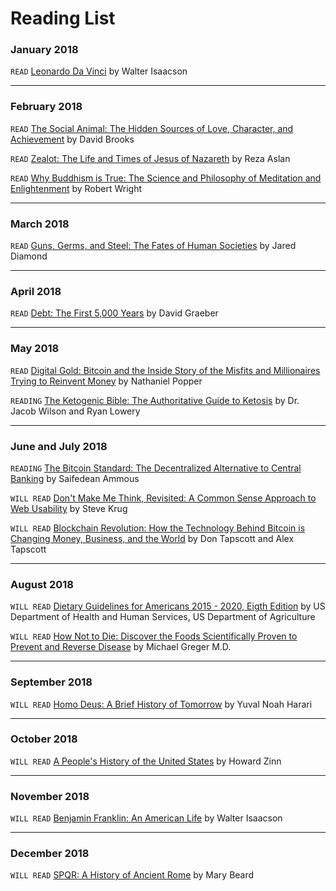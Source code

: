 # Reading List

### January 2018
`READ` [Leonardo Da Vinci](https://www.amazon.com/Leonardo-Vinci-Walter-Isaacson/dp/1501139150/ref=sr_1_1_twi_har_1?s=books&ie=UTF8&qid=1522752097&sr=1-1&keywords=leonardo+da+vinci+walter+isaacson) by Walter Isaacson

---

### February 2018
`READ` [The Social Animal: The Hidden Sources of Love, Character, and Achievement](https://www.amazon.com/Social-Animal-Sources-Character-Achievement/dp/0812979370/ref=sr_1_1?s=books&ie=UTF8&qid=1522752086&sr=1-1&keywords=the+social+animal) by David Brooks

`READ` [Zealot: The Life and Times of Jesus of Nazareth](https://www.amazon.com/Zealot-Life-Times-Jesus-Nazareth/dp/0812981480/ref=sr_1_1_twi_pap_1?s=books&ie=UTF8&qid=1522752066&sr=1-1&keywords=zealot) by Reza Aslan

`READ` [Why Buddhism is True: The Science and Philosophy of Meditation and Enlightenment](https://www.amazon.com/Why-Buddhism-True-Philosophy-Enlightenment/dp/1439195455/ref=sr_1_1_twi_har_1?s=books&ie=UTF8&qid=1522752047&sr=1-1&keywords=why+buddhism+is+true) by Robert Wright

---

### March 2018
`READ` [Guns, Germs, and Steel: The Fates of Human Societies](https://www.amazon.com/Guns-Germs-Steel-Fates-Societies/dp/0393061310/ref=mt_hardcover?_encoding=UTF8&me=) by Jared Diamond

---

### April 2018
`READ` [Debt: The First 5,000 Years](https://www.amazon.com/Debt-Updated-Expanded-First-Years/dp/1612194192/ref=sr_1_1?ie=UTF8&qid=1522752008&sr=8-1&keywords=debt+the+first+5000+years) by David Graeber

---

### May 2018
`READ` [Digital Gold: Bitcoin and the Inside Story of the Misfits and Millionaires Trying to Reinvent Money](https://www.amazon.com/Digital-Gold-Bitcoin-Millionaires-Reinvent/dp/0062362496/ref=tmm_hrd_swatch_0?_encoding=UTF8&qid=1522752213&sr=1-1) by Nathaniel Popper

`READING` [The Ketogenic Bible: The Authoritative Guide to Ketosis](https://www.amazon.com/Ketogenic-Bible-Authoritative-Guide-Ketosis/dp/1628601043/ref=tmm_pap_swatch_0?_encoding=UTF8&qid=&sr=) by Dr. Jacob Wilson and Ryan Lowery

---

### June and July 2018
`READING` [The Bitcoin Standard: The Decentralized Alternative to Central Banking](https://www.amazon.com/Bitcoin-Standard-Decentralized-Alternative-Central/dp/1119473861) by Saifedean Ammous

`WILL READ` [Don't Make Me Think, Revisited: A Common Sense Approach to Web Usability](https://www.amazon.com/Dont-Make-Think-Revisited-Usability/dp/0321965515/ref=pd_lpo_sbs_14_t_0?_encoding=UTF8&psc=1&refRID=N12H4YAKDZ6WXBMCMHFY) by Steve Krug

`WILL READ` [Blockchain Revolution: How the Technology Behind Bitcoin is Changing Money, Business, and the World](https://www.amazon.com/Blockchain-Revolution-Technology-Changing-Business/dp/1101980133/ref=sr_1_4?s=books&ie=UTF8&qid=1522752142&sr=1-4&keywords=blockchain+revolution) by Don Tapscott and Alex Tapscott

---

### August 2018
`WILL READ` [Dietary Guidelines for Americans 2015 - 2020, Eigth Edition](https://health.gov/dietaryguidelines/2015/guidelines/) by US Department of Health and Human Services, US Department of Agriculture

`WILL READ` [How Not to Die: Discover the Foods Scientifically Proven to Prevent and Reverse Disease](https://www.amazon.com/How-Not-Die-Discover-Scientifically/dp/1250066115) by Michael Greger M.D.

---

### September 2018
`WILL READ` [Homo Deus: A Brief History of Tomorrow](https://www.amazon.com/Homo-Deus-Brief-History-Tomorrow/dp/0062464310/ref=sr_1_2?ie=UTF8&qid=1522753420&sr=8-2&keywords=Homo+Deus) by Yuval Noah Harari

---

### October 2018
`WILL READ` [A People's History of the United States](https://www.amazon.com/Peoples-History-United-States/dp/0062397346/ref=sr_1_1?s=books&ie=UTF8&qid=1524424290&sr=1-1&keywords=a+people%27s+history+of+the+united+states) by Howard Zinn

---

### November 2018
`WILL READ` [Benjamin Franklin: An American Life](https://www.amazon.com/Benjamin-Franklin-American-Walter-Isaacson/dp/0684807610/ref=tmm_hrd_swatch_0?_encoding=UTF8&qid=1524424414&sr=1-1) by Walter Isaacson

---

### December 2018
`WILL READ` [SPQR: A History of Ancient Rome](https://www.amazon.com/SPQR-History-Ancient-Mary-Beard/dp/0871404230/ref=tmm_hrd_swatch_0?_encoding=UTF8&qid=1524424466&sr=1-4) by Mary Beard
